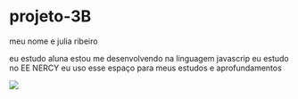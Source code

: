 # projeto-3B

meu nome e julia ribeiro

eu estudo aluna
estou me desenvolvendo na linguagem javascrip
eu estudo no EE NERCY
eu uso esse espaço para meus estudos e aprofundamentos

![](https://media1.tenor.com/m/QxHPuWubhJQAAAAC/awkward-blonde.gif)
